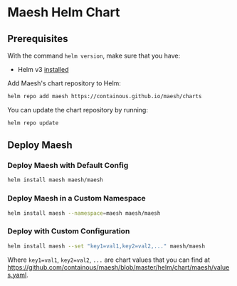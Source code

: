 # Maesh Helm Chart

## Prerequisites

With the command `helm version`, make sure that you have:

- Helm v3 [installed](https://helm.sh/docs/using_helm/#installing-helm) 

Add Maesh's chart repository to Helm:

```bash
helm repo add maesh https://containous.github.io/maesh/charts
```

You can update the chart repository by running:

```bash
helm repo update
```

## Deploy Maesh

### Deploy Maesh with Default Config

```bash
helm install maesh maesh/maesh
```

### Deploy Maesh in a Custom Namespace

```bash
helm install maesh --namespace=maesh maesh/maesh
```

### Deploy with Custom Configuration

```bash
helm install maesh --set "key1=val1,key2=val2,..." maesh/maesh
```

Where `key1=val1`, `key2=val2`, `...` are chart values that you can find at <https://github.com/containous/maesh/blob/master/helm/chart/maesh/values.yaml>.

